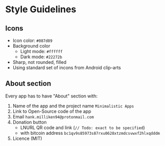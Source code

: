 # Style Guidelines

## Icons
- Icon color: `#087d89`
- Background color
  - Light mode: `#ffffff` 
  - Dark mode: `#22272b`
- Sharp, not rounded, filled
- Using standard set of incons from Android clip-arts

## About section
Every app has to have "About" section with:

1. Name of the app and the project name `Minimalistic Apps`
2. Link to Open-Source code of the app
3. Email `hank.milliken94@protonmail.com`
4. Donation button 
   * LNURL QR code and link (`// Todo: exact to be specified`)
   * with bitcoin address `bc1qv9s85973s87rxu0628xtzmdcsvwxf2hlxqdddm` 
6. Licence (MIT)

